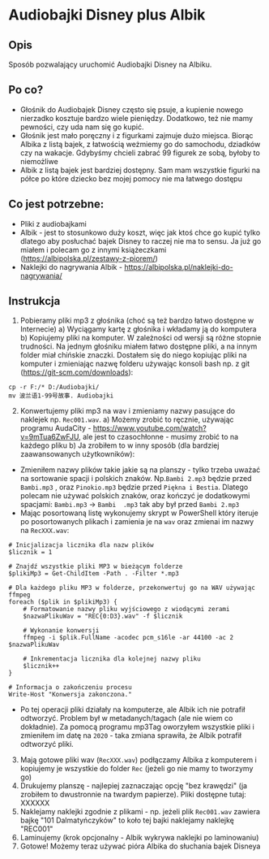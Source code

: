 # Audiobajki Disney plus Albik

## Opis
Sposób pozwalający uruchomić Audiobajki Disney na Albiku.

<filnik>

## Po co?

- Głośnik do Audiobajek Disney często się psuje, a kupienie nowego nierzadko kosztuje bardzo wiele pieniędzy. Dodatkowo, też nie mamy pewności, czy uda nam się go kupić.
- Głośnik jest mało poręczny i z figurkami zajmuje dużo miejsca. Biorąc Albika z listą bajek, z łatwością weżmiemy go do samochodu, dziadków czy na wakacje. Gdybyśmy chcieli zabrać 99 figurek ze sobą, byłoby to niemożliwe
- Albik z listą bajek jest bardziej dostępny. Sam mam wszystkie figurki na półce po które dziecko bez mojej pomocy nie ma łatwego dostępu


## Co jest potrzebne:
- Pliki z audiobajkami
- Albik - jest to stosunkowo duży koszt, więc jak ktoś chce go kupić tylko dlatego aby posłuchać bajek Disney to raczej nie ma to sensu. Ja już go miałem i polecam go z innymi książeczkami (https://albipolska.pl/zestawy-z-piorem/)
- Naklejki do nagrywania Albik - https://albipolska.pl/naklejki-do-nagrywania/
 
## Instrukcja

1. Pobieramy pliki mp3 z głośnika (choć są też bardzo łatwo dostępne w Internecie)
a) Wyciągamy kartę z głośnika i wkładamy ją do komputera
b) Kopiujemy pliki na komputer. W zależności od wersji są różne stopnie trudności. Na jednym głośniku miałem łatwo dostępne pliki, a na innym folder miał chińskie znaczki. Dostałem się do niego kopiując pliki na komputer i zmieniając nazwę folderu używając konsoli bash np. z git (https://git-scm.com/downloads):
```
cp -r F:/* D:/Audiobajki/
mv 波兰语1-99号故事. Audiobajki
```

2. Konwertujemy pliki mp3 na wav i zmieniamy nazwy pasujące do naklejek np. `Rec001.wav`.
a) Możemy zrobić to ręcznie, używając programu AudaCity - https://www.youtube.com/watch?v=9mTua6ZwFJU, ale jest to czasochłonne - musimy zrobić to na każdego pliku
b) Ja zrobiłem to w inny sposób (dla bardziej zaawansowanych użytkowników):
* Zmieniłem nazwy plików takie jakie są na planszy - tylko trzeba uważać na sortowanie spacji i polskich znaków. Np.`Bambi 2.mp3` będzie przed `Bambi.mp3` , oraz `Pinokio.mp3` będzie przed `Piękna i Bestia`. Dlatego polecam nie używać polskich znaków, oraz kończyć je dodatkowymi spacjami: `Bambi.mp3` -> `Bambi  .mp3` tak aby był przed `Bambi 2.mp3`
* Mając posortowaną listę wykonujemy skrypt w PowerShell który iteruje po posortowanych plikach i zamienia je na `wav` oraz zmienai im nazwy na `RecXXX.wav`:
```
# Inicjalizacja licznika dla nazw plików
$licznik = 1

# Znajdź wszystkie pliki MP3 w bieżącym folderze
$plikiMp3 = Get-ChildItem -Path . -Filter *.mp3

# Dla każdego pliku MP3 w folderze, przekonwertuj go na WAV używając ffmpeg
foreach ($plik in $plikiMp3) {
    # Formatowanie nazwy pliku wyjściowego z wiodącymi zerami
    $nazwaPlikuWav = "REC{0:D3}.wav" -f $licznik
    
    # Wykonanie konwersji
    ffmpeg -i $plik.FullName -acodec pcm_s16le -ar 44100 -ac 2 $nazwaPlikuWav
    
    # Inkrementacja licznika dla kolejnej nazwy pliku
    $licznik++
}

# Informacja o zakończeniu procesu
Write-Host "Konwersja zakonczona."
```
* Po tej operacji pliki działały na komputerze, ale Albik ich nie potrafił odtworzyć. Problem był w metadanych/tagach (ale nie wiem co dokładnie). Za pomocą programu mp3Tag oworzyłem wszystkie pliki i zmieniłem im datę na `2020` - taka zmiana sprawiła, że Albik potrafił odtworzyć pliki.
3. Mają gotowe pliki wav (`RecXXX.wav`) podłączamy Albika z komputerem i kopiujemy je wszystkie do folder `Rec` (jeżeli go nie mamy to tworzymy go)
4. Drukujemy planszę - najlepiej zaznaczając opcję "bez krawędzi" (ja zrobiłem to dwustronnie na twardym papierze). Pliki dostępne tutaj: XXXXXX
5. Naklejamy naklejki zgodnie z plikami - np. jeżeli plik `Rec001.wav` zawiera bajkę "101 Dalmatyńczyków" to koło tej bajki naklejamy naklejkę "REC001"
6. Laminujemy (krok opcjonalny - Albik wykrywa naklejki po laminowaniu)
7. Gotowe! Możemy teraz używać pióra Albika do słuchania bajek Disneya
